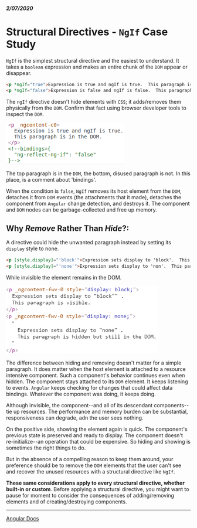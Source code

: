 ##### 2/07/2020
# Structural Directives - `NgIf` Case Study
`NgIf` is the simplest structural directive and the easiest to understand.  It takes a `boolean` expression and makes an entire chunk of the `DOM` appear or disappear.

```html
<p *ngIf="true">Expression is true and ngIf is true.  This paragraph is in the DOM.</p>
<p *ngIf="false">Expression is false and ngIf is false.  This paragraph is not in the DOM.</p>
```

The `ngIf` directive doesn't hide elements with `CSS`; it adds/removes them physically from the `DOM`.  Confirm that fact using browser developer tools to inspect the `DOM`.

![`ngIf` Browser Dev Tool Check](../../../Assets/ngIfBrowserCheck.png)

The top paragraph is in the `DOM`, the bottom, disused paragraph is not.  In this place, is a comment about 'bindings'.

When the condition is `false`, `NgIf` removes its host element from the `DOM`, detaches it from `DOM` events (the attachments that it made), detaches the component from `Angular` change detection, and destroys it.  The component and `DOM` nodes can be garbage-collected and free up memory.

## Why _Remove_ Rather Than _Hide_?:
A directive could hide the unwanted paragraph instead by setting its `display` style to none.

```html
<p [style.display]="'block'">Expression sets display to 'block'.  This paragraph is visible.</p>
<p [style.display]="'none'">Expression sets display to 'non'.  This paragraph is hidden but still in the DOM.</p>
```

While invisible the element remains in the DOM.

![`ngIf` Browser Dev Tool Check](../../../Assets/ngIfBrowserCheck2.png)

The difference between hiding and removing doesn't matter for a simple paragraph.  It does matter when the host element is attached to a resource intensive component.  Such a component's behavior continues even when hidden.  The component stays attached to its `DOM` element.  It keeps listening to events.  `Angular` keeps checking for changes that could affect data bindings.  Whatever the component was doing, it keeps doing.

Although invisible, the component--and all of its descendant components--tie up resources.  The performance and memory burden can be substantial, responsiveness can degrade, adn the user sees nothing.

On the positive side, showing the element again is quick.  The component's previous state is preserved and ready to display.  The component doesn't re-initialize--an operation that could be expensive.  So hiding and showing is sometimes the right things to do.

But in the absence of a compelling reason to keep them around, your preference should be to remove the `DOM` elements that the user can't see and recover the unused resources with a structural directive like `NgIf`.

**These same considerations apply to every structural directive, whether built-in or custom**.  Before applying a structural directive, you might want to pause for moment to consider the consequences of adding/removing elements and of creating/destroying components.

---

[Angular Docs](https://angular.io/guide/structural-directives#ngif-case-study)
